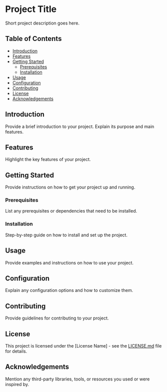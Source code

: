 # Project Title

Short project description goes here.

## Table of Contents

- [Introduction](#introduction)
- [Features](#features)
- [Getting Started](#getting-started)
  - [Prerequisites](#prerequisites)
  - [Installation](#installation)
- [Usage](#usage)
- [Configuration](#configuration)
- [Contributing](#contributing)
- [License](#license)
- [Acknowledgements](#acknowledgements)

## Introduction

Provide a brief introduction to your project. Explain its purpose and main features.

## Features

Highlight the key features of your project.

## Getting Started

Provide instructions on how to get your project up and running.

### Prerequisites

List any prerequisites or dependencies that need to be installed.

### Installation

Step-by-step guide on how to install and set up the project.

## Usage

Provide examples and instructions on how to use your project.

## Configuration

Explain any configuration options and how to customize them.

## Contributing

Provide guidelines for contributing to your project.

## License

This project is licensed under the [License Name] - see the [LICENSE.md](LICENSE.md) file for details.

## Acknowledgements

Mention any third-party libraries, tools, or resources you used or were inspired by.

